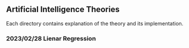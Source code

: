 ## Artificial Intelligence Theories

Each directory contains explanation of the theory and its implementation.

### 2023/02/28 Lienar Regression

